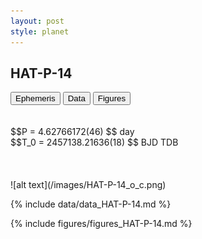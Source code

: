```yaml
---
layout: post
style: planet
---
```

<script src="../js/planets.js"></script>

## HAT-P-14

<!-- Tab links -->
<div class="tab">
<button class="tablinks" onclick="openCity(event, 'Ephemeris')">Ephemeris</button>
<button class="tablinks" onclick="openCity(event, 'Data')">Data</button>
<button class="tablinks" onclick="openCity(event, 'Figures')">Figures</button>
</div>

<!-- Tab content -->
<div id="Ephemeris" class="tabcontent" markdown="1">
<br/><br/>
$$P = 4.62766172(46) $$ day <br/>
$$T_0 = 2457138.21636(18) $$ BJD TDB
<br/><br/>
<br/><br/>
![alt text](/images/HAT-P-14_o_c.png)
</div>


<div id="Data" class="tabcontent" markdown="1">

{% include data/data_HAT-P-14.md %}

</div>

<div id="Figures" class="tabcontent" markdown="1">
{% include figures/figures_HAT-P-14.md %}
</div>


<script src="../js/tabs.js"></script>


